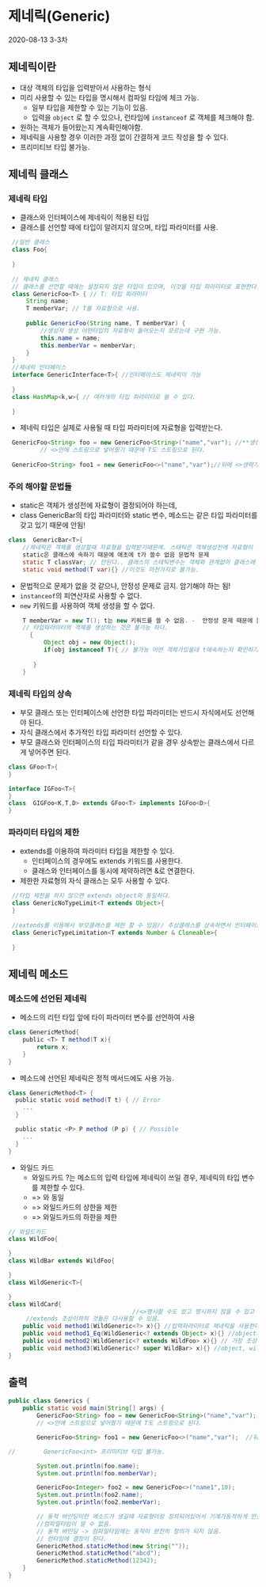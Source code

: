 # 제네릭(Generic)
2020-08-13 3-3차
## 제네릭이란
 * 대상 객체의 타입을 입력받아서 사용하는 형식
 * 미리 사용할 수 있는 타입을 명시해서 컴파일 타임에 체크 가능.
      * 일부 타입을 제한할 수 있는 기능이 있음.
      * 입력을 `object` 로 할 수 있으나, 런타임에 `instanceof` 로 객체를 체크해야 함.
 * 원하는 객체가 들어왔는지 계속확인해야함.
 * 제네릭을 사용할 경우 이러한 과정 없이 간결하게 코드 작성을 할 수 있다.
 * 프리미티브 타입 불가능.
 ## 제네릭 클래스
 ### 제네릭 타입
 * 클래스와 인터페이스에 제네릭이 적용된 타입
 * 클래스를 선언할 때에 타입이 알려지지 않으며, 타입 파라미터를 사용.
  ````java
   //일반 클래스
   class Foo{
   
   }
   
   // 제네릭 클래스
   // 클래스를 선언할 때에는 설정되지 않은 타입이 있으며, 이것을 타입 파라미터로 표현한다.
   class GenericFoo<T> { // T: 타입 파라미터
       String name;
       T memberVar; // T를 자료형으로 사용.
   
       public GenericFoo(String name, T memberVar) {
           //생성자 생성 어떤타입의 자료형이 들어오는지 모르는데 구현 가능.
           this.name = name;
           this.memberVar = memberVar;
       }
   }
   //제네릭 인터페이스
   interface GenericInterface<T>{ //인터페이스도 제네릭이 가능
       
   }
   class HashMap<k,w>{ // 여러개의 타입 파라미터로 쓸 수 있다.
   
   }
   ````
 * 제네릭 타입은 실제로 사용될 때 타입 파라미터에 자료형을 입력받는다.
  ````groovy
   GenericFoo<String> foo = new GenericFoo<String>("name","var"); //**생성할 때 자료형을 정해주게 되어 있음.**
           // <>안에 스트링으로 넣어줬기 때문에 T도 스트링으로 된다.
   
   GenericFoo<String> foo1 = new GenericFoo<>("name","var");//뒤에 <>생략가능
   ````
### 주의 해야할 문법들
 * static은 객체가 생성전에 자료형이 결정되어야 하는데, 
 * class  GenericBar<T>의 타입 파라미터와 static 변수, 메소드는 같은 타입 파라미터를 갖고 있기 때문에 안됨!
````java
class  GenericBar<T>{
    //제네릭은 객체를 생성할때 자료형을 입력받기때문에. 스태틱은 객체생성전에 자료형이 결정되어야 하기때문에 / 클래스에 속하기 때문에 t를사용하면 자료형 알 수 없음.
    static은 클래스에 속하기 때문에 애초에 t가 쓸수 없음 문법적 문제
    static T classVar; // 안된다.. 클래스의 스테틱변수는 객체와 관계없이 클래스에 속해있기 때문에 스태틱 변수가 생겨야하는 생서시점에는 t 자료형이 없기 때문에
    static void method(T var){} //이것도 마찬가지로 불가능.
````
* 문법적으로 문제가 없을 것 같으나, 안정성 문제로 금지. 암기해야 하는 됨!
* `instanceof`의 피연산자로 사용할 수 없다.
* `new` 키워드를 사용하여 객체 생성을 할 수 없다.
````groovy
    T memberVar = new T(); t는 new 키워드를 쓸 수 없음. -  안정성 문제 때문에 불가능하다. 티라는 자료형이 결정되지 않기때문에 생성자가 어떻게 정의될지 모르기 때문에 불가능 자바에서 막혀있음.
    // 타입파라미터의 객체를 생성하는 것은 불가능 하다.
      {
          Object obj = new Object();
          if(obj instanceof T){ // 불가능 어떤 객체가있을대 t에속하는지 확인하기 불가능 안정성 문제 때문에 그냥 막혀있음.
    
       }
    }
````
### 제네릭 타입의 상속
 * 부모 클래스 또는 인터페이스에 선언한 타입 파라미터는 반드시 자식에서도 선언해야 된다.
 * 자식 클래스에서 추가적인 타입 파라미터 선언할 수 있다.
 * 부모 클래스와 인터페이스의 타입 파라미터가 같을 경우 상속받는 클래스에서 다르게 넣어주면 된다.
 ````groovy
 class GFoo<T>{
 }
 
 interface IGFoo<T>{
 }
 class  GIGFoo<K,T,D> extends GFoo<T> implements IGFoo<D>{
 }
 ````
### 파라미터 타입의 제한
 * extends를 이용하여 파라미터 타입을 제한할 수 있다.
   * 인터페이스의 경우에도 extends 키워드를 사용한다.
   * 클래스와 인터페이스를 동시에 제약하려면 &로 연결한다.
 * 제한한 자료형의 자식 클래스는 모두 사용할 수 있다.
 ````groovy
  //타입 제한을 하지 않으면 extends object와 동일하다.
  class GenericNoTypeLimit<T extends Object>{
  }
  
  //extends를 이용해서 부모클래스를 제한 할 수 있음// 추상클래스를 상속하면서 인터페이스를 추가로 구현할 수 있음  추상클래스+인터페이스를 구현해야한다
  class GenericTypeLimitation<T extends Number & Cloneable>{
  
  }
 ````
## 제네릭 메소드
### 메소드에 선언된 제네릭
* 메소드의 리턴 타입 앞에 타이 파라미터 변수를 선언하여 사용
````groovy
class GenericMethod{
    public <T> T method(T x){
        return x;
    }
}
````
* 메소드에 선언된 제네릭은 정적 메서드에도 사용 가능.
````groovy
class GenericMethod<T> {
  public static void method(T t) { // Error
    ...
  }

  public static <P> P method (P p) { // Possible
    ...
  }
}
````
* 와일드 카드
  * 와일드카드 ?는 메소드의  입력 타입에 제네릭이 쓰일 경우, 제네릭의 타입 변수를 제한할 수 있다.
  * <?> => <? extends Object>와 동일
  * <? extends T> => 와일드카드의 상한을 제한
  * <? super T> => 와일드카드의 하한을 제한
 ````java
 // 와일드카드
 class WildFoo{
 
 }
 class WildBar extends WildFoo{
 
 }
 class WildGeneric<T>{
 
 }
 class WildCard{
                                    //<>명시할 수도 있고 명시하지 않을 수 있고 ?를 사용할 수 있음.
      //extends 조상이하의 것들은 다사용할 수 있음.
     public void method1(WildGeneric<?> x){} //입력파라미터로 제네릭을 사용한다면 제네릭의 타입변수는 ?를사용해서 미리 정하지 않을 수 있다.여기선 아무거나 들어올 수 있다.
     public void method1_Eq(WildGeneric<? extends Object> x){} //object가 상한이고 -> 모든 클래스를 사용할 수 있음.(모든 클래스는 object를 상위클래스로 갖고있기 때문에)
     public void method2(WildGeneric<? extends WildFoo> x){} // 가장 조상이 어디까지인지 제한을 하는 것 / 여기선 wildfoo, wildbar 사용가능
     public void method3(WildGeneric<? super WildBar> x){} //object, wildfoo, wildbar 사용가능. 여기서 whildbar 이상의 것들 하한선이 whildbar
 }
 ````
## 출력
````java
public class Generics {
    public static void main(String[] args) {
        GenericFoo<String> foo = new GenericFoo<String>("name","var"); //**생성할 때 자료형을 정해주게 되어 있음.**
        // <>안에 스트링으로 넣어줬기 때문에 T도 스트링으로 된다.

        GenericFoo<String> foo1 = new GenericFoo<>("name","var");  //뒤에 <>생략가능

//        GenericFoo<int> 프리미티브 타입 불가능.

        System.out.println(foo.name);
        System.out.println(foo.memberVar);

        GenericFoo<Integer> foo2 = new GenericFoo<>("name1",10);
        System.out.println(foo2.name);
        System.out.println(foo2.memberVar);

        // 동적 바인딩이란 메소드가 생길때 자료형이랑 정의되어있어서 기계가동작하게 만들어지는게 정상적인데 자료형이 정해져있지않아서 들어오는거에따라 동작이 달라짐 실제로 런타임이 되지않으면
        //컴파일타임이 알 수 없음.
        // 동적 바인딩 -> 컴파일타임에는 동작이 완전히 정의가 되지 않음.
        // 런타임에 결정이 된다.
        GenericMethod.staticMethod(new String(""));
        GenericMethod.staticMethod("abcd");
        GenericMethod.staticMethod(12342);
    }
}
````